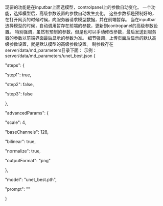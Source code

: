 现要的功能是在inputbar上面选模型，controlpanel上的参数自动变化。
一个功能，选择模型后，高级参数设置的参数自动发生变化。
这些参数都是预制好的，在打开网页的时候时候，向服务器请求模型数据，并在前端暂存。
当在inputbar选择模型的时候，自动调用暂存在前端的参数，更新到contropanel的高级参数设置。
特别强调，虽然有预制的参数，但是也可以手动修改参数，最后发送到服务器的参数以前端界面最后显示的参数为准。
细节强调，上传页面后显示的默认高级参数设置，就是默认模型的高级参数设置。
制参数存在server/data/md_parameters目录下面：
示例：server/data/md_parameters/unet_best.json
{

"steps": {

"step1": true,

"step2": false,

"step3": false

},

"advancedParams": {

"scale": 4,

"baseChannels": 128,

"bilinear": true,

"normalize": true,

"outputFormat": "png"

},

"model": "unet_best.pth",

"prompt": ""

}

